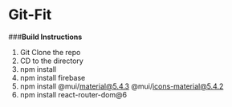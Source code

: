 # Git-Fit

###**Build Instructions**
1. Git Clone the repo
2. CD to the directory
3. npm install
4. npm install firebase
5. npm install @mui/material@5.4.3 @mui/icons-material@5.4.2
6. npm install react-router-dom@6